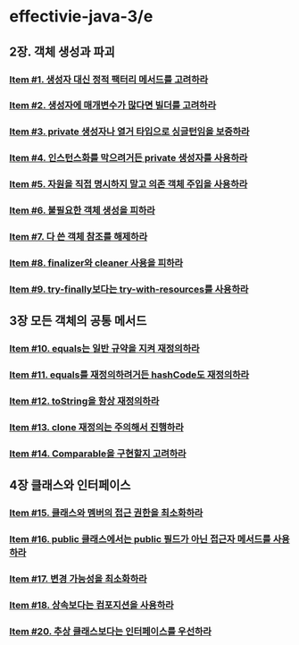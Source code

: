 # effectivie-java-3/e
## 2장. 객체 생성과 파괴
### [Item #1. 생성자 대신 정적 팩터리 메서드를 고려하라](https://github.com/yhmane/effective-java-3-e/blob/master/src/chapter2/item1/README.md)
### [Item #2. 생성자에 매개변수가 많다면 빌더를 고려하라](https://github.com/yhmane/effective-java-3-e/blob/master/src/chapter2/item2/README.md)
### [Item #3. private 생성자나 열거 타입으로 싱글턴임을 보증하라](https://github.com/yhmane/effective-java-3-e/blob/master/src/chapter2/item3/README.md)
### [Item #4. 인스턴스화를 막으려거든 private 생성자를 사용하라](https://github.com/yhmane/effective-java-3-e/blob/master/src/chapter2/item4/README.md)
### [Item #5. 자원을 직접 명시하지 말고 의존 객체 주입을 사용하라](https://github.com/yhmane/effective-java-3-e/blob/master/src/chapter2/item5/README.md)
### [Item #6. 불필요한 객체 생성을 피하라](https://github.com/yhmane/effective-java-3-e/blob/master/src/chapter2/item6/README.md)
### [Item #7. 다 쓴 객체 참조를 해제하라](https://github.com/yhmane/effective-java-3-e/blob/master/src/chapter2/item7/README.md)
### [Item #8. finalizer와 cleaner 사용을 피하라](https://github.com/yhmane/effective-java-3-e/blob/master/src/chapter2/item8/README.md)
### [Item #9. try-finally보다는 try-with-resources를 사용하라](https://github.com/yhmane/effective-java-3-e/blob/master/src/chapter2/item9/README.md)


## 3장 모든 객체의 공통 메서드
### [Item #10. equals는 일반 규약을 지켜 재정의하라](https://github.com/yhmane/effective-java-3-e/blob/master/src/chapter3/item10/README.md)
### [Item #11. equals를 재정의하려거든 hashCode도 재정의하라](https://github.com/yhmane/effective-java-3-e/blob/master/src/chapter3/item11/README.md)
### [Item #12. toString을 항상 재정의하라](https://github.com/yhmane/effective-java-3-e/blob/master/src/chapter3/item12/README.md)
### [Item #13. clone 재정의는 주의해서 진행하라](https://github.com/yhmane/effective-java-3-e/blob/master/src/chapter3/item13/README.md)
### [Item #14. Comparable을 구현할지 고려하라](https://github.com/yhmane/effective-java-3-e/blob/master/src/chapter3/item14/README.md)


## 4장 클래스와 인터페이스
### [Item #15. 클래스와 멤버의 접근 권한을 최소화하라](https://github.com/yhmane/effective-java-3-e/blob/master/src/chapter4/item15/README.md)
### [Item #16. public 클래스에서는 public 필드가 아닌 접근자 메서드를 사용하라](https://github.com/yhmane/effective-java-3-e/blob/master/src/chapter4/item16/README.md)
### [Item #17. 변경 가능성을 최소화하라](https://github.com/yhmane/effective-java-3-e/blob/master/src/chapter4/item17/README.md)
### [Item #18. 상속보다는 컴포지션을 사용하라](https://github.com/yhmane/effective-java-3-e/blob/master/src/chapter4/item18/README.md)
### [Item #20. 추상 클래스보다는 인터페이스를 우선하라](https://github.com/yhmane/effective-java-3-e/blob/master/src/chapter4/item20/README.md)
